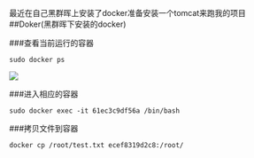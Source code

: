 最近在自己黑群晖上安装了docker准备安装一个tomcat来跑我的项目
##Doker(黑群晖下安装的docker)



###查看当前运行的容器

	sudo docker ps

![](https://i.imgur.com/YPmSt47.png)

###进入相应的容器
	
	sudo docker exec -it 61ec3c9df56a /bin/bash

###拷贝文件到容器
	
	docker cp /root/test.txt ecef8319d2c8:/root/